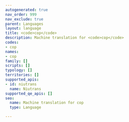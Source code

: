 ```yaml
---
autogenerated: true
nav_order: 999
nav_exclude: true
parent: Languages
layout: language
title: <code>cop</code>
description: Machine translation for <code>cop</code>
codes:
- cop
names:
- cop
family: []
scripts: []
typology: []
territories: []
supported_apis:
- id: niutrans
  name: Niutrans
supported_qe_apis: []
seo:
  name: Machine translation for cop
  type: Language

---
```


